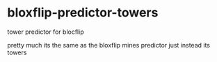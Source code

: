 # bloxflip-predictor-towers
tower predictor for blocflip

pretty much its the same as the bloxflip mines predictor just instead its towers
